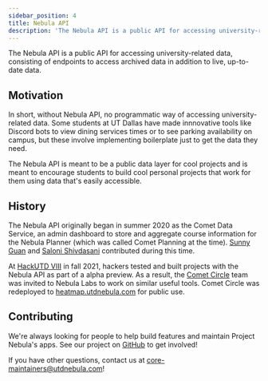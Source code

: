 ```yaml
---
sidebar_position: 4
title: Nebula API
description: 'The Nebula API is a public API for accessing university-related data, consisting of endpoints to access archived data in addition to live, up-to-date data.'
---
```


The Nebula API is a public API for accessing university-related data, consisting
of endpoints to access archived data in addition to live, up-to-date data.

## Motivation

In short, without Nebula API, no programmatic way of accessing
university-related data. Some students at UT Dallas have made innnovative tools
like Discord bots to view dining services times or to see parking availability
on campus, but these involve implementing boilerplate just to get the data they
need.

The Nebula API is meant to be a public data layer for cool projects and is meant
to encourage students to build cool personal projects that work for them using
data that's easily accessible.

## History

The Nebula API originally began in summer 2020 as the Comet Data Service, an
admin dashboard to store and aggregate course information for the Nebula Planner
(which was called Comet Planning at the time). [Sunny Guan](https://www.sguan.me/)
and [Saloni Shivdasani](https://www.linkedin.com/in/saloni-s) contributed during
this time.

At [HackUTD VIII](https://hackutd.co) in fall 2021, hackers tested and built
projects with the Nebula API as part of a alpha preview. As a result, the
[Comet Circle](https://devpost.com/software/comet-clique) team was invited to
Nebula Labs to work on similar useful tools. Comet Circle was redeployed to
[heatmap.utdnebula.com](https://heatmap.utdnebula.com) for public use.

## Contributing

We're always looking for people to help build features and maintain Project
Nebula's apps. See our project on [GitHub](https://github.com/UTDNebula/nebula-api)
to get involved!

If you have other questions, contact us at core-maintainers@utdnebula.com!
